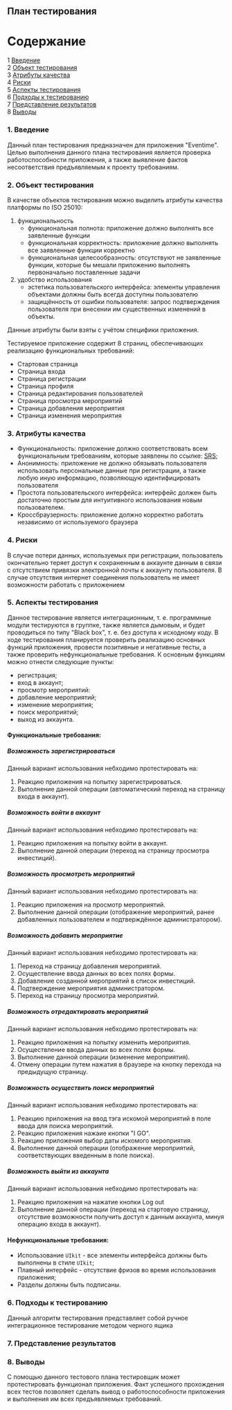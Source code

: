 План тестирования
---

# Cодержание
1 [Введение](#introduction)  
2 [Объект тестирования](#items)  
3 [Атрибуты качества](#quality)  
4 [Риски](#risk)  
5 [Аспекты тестирования](#features)  
6 [Подходы к тестированию](#approach)  
7 [Представление результатов](#pass)  
8 [Выводы](#conclusion)  

<a name="introduction"/>

### 1. Введение
Данный план тестирования предназначен для приложения "Eventime". Целью выполнения данного плана 
тестирования является проверка работоспособности приложения, а также выявление фактов несоответствия 
предъявляемым к проекту требованиям.
<a name="items"/>
### 2. Объект тестирования
В качестве объектов тестирования можно выделить атрибуты качества платформы по ISO 25010:
1. функциональность
	- функциональная полнота: приложение должно выполнять все заявленные функции
	- функциональная корректность: приложение должно выполнять все заявленные функции корректно
	- функциональная целесообразность: отсутствуют не заявленные функции, которые бы мешали приложению выполнять первоначально поставленные задачи
2. удобство использования
	- эстетика пользовательского интерфейса: элементы управления объектами должны быть всегда доступны пользователю
	- защищённость от ошибки пользователя: запрос подтверждения пользователя при внесении им существенных изменений в объекты.

Данные атрибуты были взяты с учётом специфики приложения.

Тестируемое приложение содержит 8 страниц, обеспечивающих реализацию функциональных требований:
 - Стартовая страница
 - Страница входа
 - Страница регистрации
 - Страница профиля
 - Страница редактирования пользователей
 - Страница просмотра мероприятий
 - Страница добавления мероприятия
 - Страница изменения мероприятия

<a name="quality"/>

### 3. Атрибуты качества
- Функциональность: приложение должно соответствовать всем функциональным требованиям,
которые заявлены по ссылке: [SRS](https://github.com/ChiZ-z/Eventime/blob/master/Documents/FlowOfEvents.md);
- Анонимность: приложение не должно обязывать пользователя использовать персональные данные при
регистрации, а также любую иную информацию, позволяющую идентифицировать пользователя
- Простота пользовательского интерфейса: интерфейс должен быть достаточно простым для интуитивного
использования новым пользователем.
- Кроссбраузерность: приложение должно корректно работать независимо от используемого браузера

<a name="risk"/>

### 4. Риски
В случае потери данных, используемых при регистрации, пользователь окончательно теряет доступ к
сохраненным в аккаунте данным в связи с отсутствием привязки электронной почты к аккаунту пользователя.
В случае отсутствия интернет соединения пользователь не имеет возможности работать с приложением

<a name="features"/>

### 5. Аспекты тестирования
Данное тестирование является интеграционным, т. е. программные модули тестируются в группке, также является дымовым, 
и будет проводиться по типу "Black box", т. е. без доступа к исходному коду.
В ходе тестирования планируется проверить реализацию основных функций приложения, провести позитивные и 
негативные тесты, а также проверить нефункциональные требования. К основным функциям можно отнести следующие пункты:

- регистрация;
- вход в аккаунт;
- просмотр мероприятий:
- добавление мероприятий;
- изменение мероприятия;
- поиск мероприятий;
- выход из аккаунта.

#### Функциональные требования:

##### Возможность зарегистрироваться
Данный вариант использования небходимо протестировать на:
1. Реакцию приложения на попытку зарегистрироваться.
2. Выполнение данной операции (автоматический переход на страницу входа в аккаунт).

##### Возможность войти в аккаунт
Данный вариант использования небходимо протестировать на:
1. Реакцию приложения на попытку войти в аккаунт.
2. Выполнение данной операции (переход на страницу просмотра инвестиций).

##### Возможность просмотреть мероприятий
Данный вариант использования небходимо протестировать на:
1. Реакцию приложения на просмотр мероприятий.
2. Выполнение данной операции (отображение мероприятий, ранее добавленных пользователем
и подтверждённое администратором).

##### Возможность добавить мероприятие
Данный вариант использования небходимо протестировать на:
1. Переход на страницу добавления мероприятий.
2. Осуществление ввода данных во всех полях формы.
3. Добавление созданной мероприятий в список инвестиций.
4. Подтверждение мероприятия администратором.
5. Переход на страницу просмотра мероприятий.

##### Возможность отредактировать мероприятий
Данный вариант использования небходимо протестировать на:
1. Реакцию приложения на попытку изменить мероприятия.
2. Осуществление ввода данных во всех полях формы.
3. Выполнение данной операции (изменение мероприятия).
4. Отмену операции путем нажатия в браузере на кнопку перехода на предыдущую страницу.

##### Возможность осуществить поиск мероприятий
Данный вариант использования небходимо протестировать на:
1. Реакцию приложения на ввод тэга искомой мероприятий в поле ввода для поиска мероприятий.
2. Реакцию приложения нажаие кнопки "I GO".
3. Реакцию приложения выбор даты искомого мероприятия.
4. Выполнение данной операции (отображение мероприятий, соответствующих введенным в поле поиска).

##### Возможность выйти из аккаунта
Данный вариант использования небходимо протестировать на:
1. Реакцию приложения на нажатие кнопки Log out
2. Выполнение данной операции (переход на стартовую страницу, отсутствие возможности получить
доступ к данным аккаунта, минуя операцию входа в аккаунт).

#### Нефункциональные требования:
* Использование `UIkit` - все элементы интерфейса должны быть выполнены в стиле `UIkit`;
* Плавный интерфейс - отсутствие фризов во время использования приложения;
* Разделы должны быть подписаны.


<a name="approach"/>

### 6. Подходы к тестированию
Данный алгоритм тестирования представляет собой ручное интеграционное тестирование методом черного ящика

<a name="pass"/>

### 7. Представление результатов

<a name="conclusion"/>

### 8. Выводы
С помощью данного тестового плана тестировщик может протестировать функционал приложения.
Факт успешного прохождения всех тестов позволяет сделать вывод о работоспособности приложения
и выполнения им всех предъявляемых требований.
